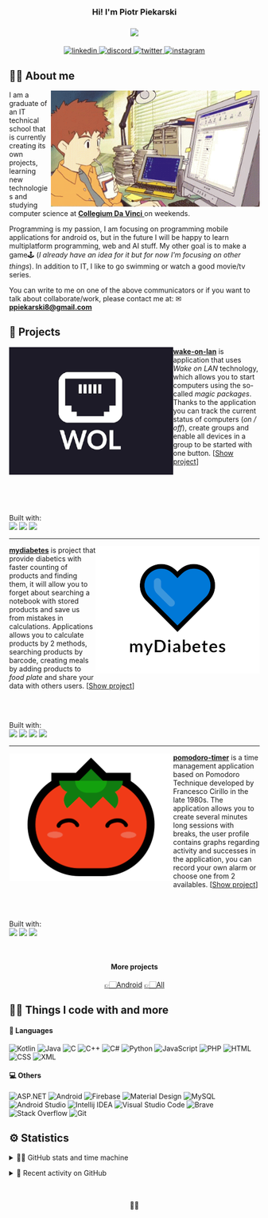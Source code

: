 <!-- Readme inspired by https://github.com/DenverCoder1 -->

<!-- Header Text -->
<h3 align="center">
  Hi! I'm Piotr Piekarski
</h3>

<!-- Typing SVG by DenverCoder1 - https://git.io/typing-svg -->
<h3 align="center">
  <img src="https://readme-typing-svg.herokuapp.com?font=JetBrains+Mono&color=5C57E4&center=true&lines=Android+Developer;Computer+Science+Student;Self-taught+Programmer;Swimming+Lover">
</h3>

<!-- Contact section -->
<p align="center">
  <a href="https://www.linkedin.com/in/piekarskipiotr/">
    <img alt="linkedin" src="https://img.shields.io/badge/LinkedIn-0077B5?logo=linkedin&logoColor=white&amp;style=for-the-badge"/>
  </a>
   <a href="https://discord.com/">
    <img alt="discord" src="https://img.shields.io/badge/xazai%232853-7289DA?logo=discord&logoColor=white&amp;style=for-the-badge"/>
  </a>
  <a href="https://twitter.com/xazai_">
    <img alt="twitter" src="https://img.shields.io/badge/Twitter-1DA1F2?logo=twitter&logoColor=white&amp;style=for-the-badge"/>
  </a>
  <a href="https://www.instagram.com/piekarskiski/">
    <img alt="instagram" src="https://img.shields.io/badge/Instagram-E4405F?logo=instagram&logoColor=white&amp;style=for-the-badge"/>
  </a>
</p>
<!--end:Contact section-->

<!-- About me section -->
## 🐱‍👓 About me
<p>
  <img src="assets\digimon_computer.gif" alt="anime-gif" align="right" width="420px"/>
  <p>
    I am a graduate of an IT technical school that is currently creating its own projects, learning new technologies and studying computer science at 
    <a href="https://cdv.pl/"> <b>Collegium Da Vinci</b> </a> on weekends.
  </p>

  <p>
    Programming is my passion, I am focusing on programming mobile applications for android os, but in the future I will be happy to learn multiplatform programming, web and AI stuff. My other goal is to make a game🕹 (<i>I already have an idea for it but for now I'm focusing on other things</i>). In addition to IT, I like to go swimming or watch a good movie/tv series.
  </p>

  <p>
    You can write to me on one of the above communicators or if you want to talk about collaborate/work, please contact me at: ✉
    <a href="mailto:ppiekarski8@gmail.com"> 
      <b>ppiekarski8@gmail.com</b> 
    </a>
  </p>
</p>
<!--end:About me section-->

<!-- Projects section -->
## 🚀 Projects

<p>
  <a href="https://github.com/piekarskipiotr/wake-on-lan">
    <img src="assets/wol.png" align="left"/> 
  </a>
  <p>
    <a href="https://github.com/piekarskipiotr/wake-on-lan"><b>wake-on-lan</b></a> is application that uses <i> Wake on LAN </i> technology, which allows you to start computers using the so-called <i>magic packages</i>. Thanks to the application you can track the current status of computers (<i>on / off</i>), create groups and enable all devices in a group to be started with one button. [<a href="https://github.com/piekarskipiotr/wake-on-lan">Show project</a>]
  </p>
  
  <br><br><br><br>

  <p>
      Built with:<br> 
      <img src="https://img.shields.io/badge/Android-brightgreen?style=flat&logo=android&logoColor=white"/>
      <img src="https://img.shields.io/badge/Java-007396?style=flat&logo=java&logoColor=white"/> 
      <img src="https://img.shields.io/badge/XML-0C54C2?style=flat&logo=xaml&logoColor=white"/>
  </p>

</p>

<hr>

<p>
  <a href="https://github.com/piekarskipiotr/mydiabetes">
    <img src="assets/mydiabetes.png" align="right"/> 
  </a>
  <p>
     <a href="https://github.com/piekarskipiotr/mydiabetes"><b>mydiabetes</b></a> is project that provide diabetics with faster counting of products and finding them, it will allow you to forget about searching a notebook with stored products and save us from mistakes in calculations. Applications allows you to calculate products by 2 methods, searching products by barcode, creating meals by adding products to <i>food plate</i> and share your data with others users. [<a href="https://github.com/piekarskipiotr/mydiabetes">Show project</a>]
  </p>
  
  <br><br>

  <p>
      Built with:<br> 
      <img src="https://img.shields.io/badge/Android-brightgreen?style=flat&logo=android&logoColor=white"/>
      <img src="https://img.shields.io/badge/Kotlin-0095D5?style=flat&logo=kotlin&logoColor=white"/> 
      <img src="https://img.shields.io/badge/XML-0C54C2?style=flat&logo=xaml&logoColor=white"/>
      <img src="https://img.shields.io/badge/Firebase-FFCA28?style=flat&logo=firebase&logoColor=white"/>
  </p>

</p>

<hr>

<p>
  <a href="https://github.com/piekarskipiotr/pomodoro-timer">
    <img src="assets/pomodoro.png" align="left"/> 
  </a>
  <p>
    <a href="https://github.com/piekarskipiotr/pomodoro-timer"><b>pomodoro-timer</b></a> is a time management application based on Pomodoro Technique developed by Francesco Cirillo in the late 1980s. The application allows you to create several minutes long sessions with breaks, the user profile contains graphs regarding activity and successes in the application, you can record your own alarm or choose one from 2 availables. [<a href="https://github.com/piekarskipiotr/pomodoro-timer">Show project</a>]
  </p>
  
  <br><br>

  <p>
      Built with:<br> 
      <img src="https://img.shields.io/badge/Android-brightgreen?style=flat&logo=android&logoColor=white"/>
      <img src="https://img.shields.io/badge/Kotlin-0095D5?style=flat&logo=kotlin&logoColor=white"/> 
      <img src="https://img.shields.io/badge/XML-0C54C2?style=flat&logo=xaml&logoColor=white"/>
  </p>

</p>

<br>
<div align="center">
<h4 align="center">More projects</h4>
<p align="center">
  <a href="https://github.com/piekarskipiotr?tab=repositories&q=Android">👉🏻Android</a> 
  <a href="https://github.com/piekarskipiotr?tab=repositories">👉🏻All</a>
</p>
</div>
 
<!--end:Projects section-->


<!-- Tech stack section -->
## 🐱‍💻 Things I code with and more

#### 👾 Languages
![Kotlin](https://img.shields.io/badge/Kotlin-0095D5?style=flat&logo=kotlin&logoColor=white)
![Java](https://img.shields.io/badge/Java-007396?style=flat&logo=java&logoColor=white)
![C](https://img.shields.io/badge/C%20-%232370ED.svg?style=flat&logo=c&logoColor=white")
![C++](https://img.shields.io/badge/C++-00599C?style=flat&logo=C%2B%2B&l&logoColor=white)
![C#](https://img.shields.io/badge/C%23%20-%23239120.svg?logo=c-sharp&logoColor=white)
![Python](https://img.shields.io/badge/Python-3776AB?style=flat&logo=python&logoColor=white)
![JavaScript](https://img.shields.io/badge/JavaScript-F7DF1E?style=flat&logo=javascript&logoColor=181A1B)
![PHP](https://img.shields.io/badge/PHP-777BB4?style=fflat&logo=php&logoColor=white)
![HTML](https://img.shields.io/badge/HTML-E34F26?style=flat&logo=html5&logoColor=white)
![CSS](https://img.shields.io/badge/CSS-1572B6?style=flat&logo=css3&logoColor=white)
![XML](https://img.shields.io/badge/XML-0C54C2?style=flat&logo=xaml&logoColor=white)

#### 💻 Others 
![ASP.NET](https://img.shields.io/badge/ASP.NET-7719AA?style=flat&logo=microsoft&logoColor=white)
![Android](https://img.shields.io/badge/Android-brightgreen?style=flat&logo=android&logoColor=white)
![Firebase](https://img.shields.io/badge/Firebase-FFCA28?style=flat&logo=firebase&logoColor=white)
![Material Design](https://img.shields.io/badge/Material%20Design-757575?style=flat&logo=material-design&logoColor=white)
![MySQL](https://img.shields.io/badge/MySQL-4479A1?style=flat&logo=mysql&logoColor=white)
![Android Studio](https://img.shields.io/badge/Android%20Studio-3DDC84?style=flat&logo=android-studio&logoColor=white)
![Intellij IDEA](https://img.shields.io/badge/Intellij%20IDEA-000000?style=flat&logo=intellij-idea&logoColor=white)
![Visual Studio Code](https://img.shields.io/badge/Visual%20Studio%20Code-007ACC?style=flat&logo=visual-studio-code&logoColor=white)
![Brave](https://img.shields.io/badge/-Brave-FB542B?style=flat&logo=brave&logoColor=white)
![Stack Overflow](https://img.shields.io/badge/-Stack%20Overflow-FE7A16?logo=stack-overflow&logoColor=white)
![Git](https://img.shields.io/badge/Git-F05032?style=flat&logo=git&logoColor=white)
<!--end:Tech stack section-->

<!-- User stats section -->
## ⚙️ Statistics

<!-- https://github.com/anuraghazra/github-readme-stats -->
<p align="center">
<details> 
  <summary>🐱‍🏍 GitHub stats and time machine</summary>
  <br>
  
  <div align="center">
    <img src="https://github-readme-stats.vercel.app/api?username=piekarskipiotr&theme=dracula&hide_border=true&title_color=5c57e4&text_color=F5F5F5&bg_color=11111E&custom_title=Profile%20Stats" height="160em"/>
    <img src="https://github-readme-stats.vercel.app/api/top-langs/?username=piekarskipiotr&layout=compact&theme=dracula&hide_border=true&title_color=5c57e4&text_color=F5F5F5&bg_color=11111E" height="160em"/>
  <img src="https://github-readme-stats.vercel.app/api/wakatime?username=piekarskipiotr&layout=compact&theme=dracula&hide_border=true&title_color=5c57e4&text_color=F5F5F5&bg_color=11111E&custom_title=Time%20machine" height="160em"/>
  </div>
</details>
</p>

<!-- https://github.com/jamesgeorge007/github-activity-readme -->
<details>
  <summary>🦈 Recent activity on GitHub</summary>
  <br>
  
  <!--START_SECTION:activity-->
1. 🎉 Merged PR [#4](https://github.com/piekarskipiotr/shopping-list-app/pull/4) in [piekarskipiotr/shopping-list-app](https://github.com/piekarskipiotr/shopping-list-app)
2. 💪 Opened PR [#4](https://github.com/piekarskipiotr/shopping-list-app/pull/4) in [piekarskipiotr/shopping-list-app](https://github.com/piekarskipiotr/shopping-list-app)
3. 🎉 Merged PR [#3](https://github.com/piekarskipiotr/shopping-list-app/pull/3) in [piekarskipiotr/shopping-list-app](https://github.com/piekarskipiotr/shopping-list-app)
4. 💪 Opened PR [#3](https://github.com/piekarskipiotr/shopping-list-app/pull/3) in [piekarskipiotr/shopping-list-app](https://github.com/piekarskipiotr/shopping-list-app)
5. 🎉 Merged PR [#2](https://github.com/piekarskipiotr/shopping-list-app/pull/2) in [piekarskipiotr/shopping-list-app](https://github.com/piekarskipiotr/shopping-list-app)
  <!--END_SECTION:activity-->
</details>
<!--end:User stats section-->

<br>
<br>

<!-- Little footer ninja cat d-_-b section -->
<p align="center">🐱‍👤</p>
<!--end:footer-->
 
<!--links-->

  <!--my university-->
  <!--[cdv]: https://cdv.pl/-->

  <!--projects-->
  <!--[mydiabetes]: https://github.com/piekarskipiotr/MyDiabetes-->
  <!--[wol]: https://github.com/piekarskipiotr/WakeOnLAN-->
  <!--[pomodoro]: https://github.com/piekarskipiotr/pomodoro-timer-->

  <!--socials and contact-->
  <!--[linkedin]: https://www.linkedin.com/in/piekarskipiotr/-->
  <!--[discord]: xazai#2853-->
  <!--[twitter]: https://twitter.com/xazai_-->
  <!--[instagram]: https://www.instagram.com/piekarskiski/-->
  <!--[gmail]: mailto:ppiekarski8@gmail.com-->

<!--end:links-->
